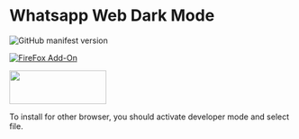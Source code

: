 # Whatsapp Web Dark Mode
![GitHub manifest version](https://img.shields.io/github/manifest-json/v/Cuberkam/Whatsapp_Web_Dark_Mode)</br>

[![FireFox Add-On](https://addons.cdn.mozilla.net/static/img/addons-buttons/AMO-button_1.png)](https://addons.mozilla.org/tr/firefox/addon/whatsapp-web-dark-mode/?src=search)</t>
<!--[![Opera Add-On](https://dev.opera.com/extensions/branding-guidelines/addons_206x58_en@2x.png)]-->
[<img src="https://dev.opera.com/extensions/branding-guidelines/addons_206x58_en@2x.png" width="172" height="60" />](https://addons.opera.com/tr/extensions/details/whatsapp-web-dark-mode/)</br>



To install for other browser, you should activate developer mode and select file.
<!--
for Google Chrome</br>
![GoogleChrome](https://developer.chrome.com/static/images/get_started/load_extension.png)
--> 

